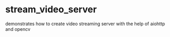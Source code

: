 # stream_video_server
demonstrates how to create video streaming server with the help of aiohttp and opencv
